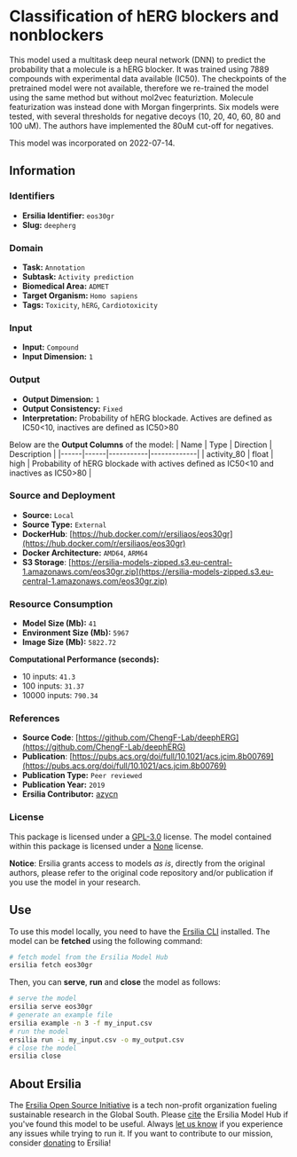 # Classification of hERG blockers and nonblockers

This model used a multitask deep neural network (DNN) to predict the probability that a molecule is a hERG blocker. It was trained using 7889 compounds with experimental data available (IC50). The checkpoints of the pretrained model were not available, therefore we re-trained the model using the same method but without mol2vec featuriztion. Molecule featurization was instead done with Morgan fingerprints. Six models were tested, with several thresholds for negative decoys (10, 20, 40, 60, 80 and 100 uM). The authors have implemented the 80uM cut-off for negatives. 

This model was incorporated on 2022-07-14.


## Information
### Identifiers
- **Ersilia Identifier:** `eos30gr`
- **Slug:** `deepherg`

### Domain
- **Task:** `Annotation`
- **Subtask:** `Activity prediction`
- **Biomedical Area:** `ADMET`
- **Target Organism:** `Homo sapiens`
- **Tags:** `Toxicity`, `hERG`, `Cardiotoxicity`

### Input
- **Input:** `Compound`
- **Input Dimension:** `1`

### Output
- **Output Dimension:** `1`
- **Output Consistency:** `Fixed`
- **Interpretation:** Probability of hERG blockade. Actives are defined as IC50<10, inactives are defined as IC50>80

Below are the **Output Columns** of the model:
| Name | Type | Direction | Description |
|------|------|-----------|-------------|
| activity_80 | float | high | Probability of hERG blockade with actives defined as IC50<10 and inactives as IC50>80 |


### Source and Deployment
- **Source:** `Local`
- **Source Type:** `External`
- **DockerHub**: [https://hub.docker.com/r/ersiliaos/eos30gr](https://hub.docker.com/r/ersiliaos/eos30gr)
- **Docker Architecture:** `AMD64`, `ARM64`
- **S3 Storage**: [https://ersilia-models-zipped.s3.eu-central-1.amazonaws.com/eos30gr.zip](https://ersilia-models-zipped.s3.eu-central-1.amazonaws.com/eos30gr.zip)

### Resource Consumption
- **Model Size (Mb):** `41`
- **Environment Size (Mb):** `5967`
- **Image Size (Mb):** `5822.72`

**Computational Performance (seconds):**
- 10 inputs: `41.3`
- 100 inputs: `31.37`
- 10000 inputs: `790.34`

### References
- **Source Code**: [https://github.com/ChengF-Lab/deephERG](https://github.com/ChengF-Lab/deephERG)
- **Publication**: [https://pubs.acs.org/doi/full/10.1021/acs.jcim.8b00769](https://pubs.acs.org/doi/full/10.1021/acs.jcim.8b00769)
- **Publication Type:** `Peer reviewed`
- **Publication Year:** `2019`
- **Ersilia Contributor:** [azycn](https://github.com/azycn)

### License
This package is licensed under a [GPL-3.0](https://github.com/ersilia-os/ersilia/blob/master/LICENSE) license. The model contained within this package is licensed under a [None](LICENSE) license.

**Notice**: Ersilia grants access to models _as is_, directly from the original authors, please refer to the original code repository and/or publication if you use the model in your research.


## Use
To use this model locally, you need to have the [Ersilia CLI](https://github.com/ersilia-os/ersilia) installed.
The model can be **fetched** using the following command:
```bash
# fetch model from the Ersilia Model Hub
ersilia fetch eos30gr
```
Then, you can **serve**, **run** and **close** the model as follows:
```bash
# serve the model
ersilia serve eos30gr
# generate an example file
ersilia example -n 3 -f my_input.csv
# run the model
ersilia run -i my_input.csv -o my_output.csv
# close the model
ersilia close
```

## About Ersilia
The [Ersilia Open Source Initiative](https://ersilia.io) is a tech non-profit organization fueling sustainable research in the Global South.
Please [cite](https://github.com/ersilia-os/ersilia/blob/master/CITATION.cff) the Ersilia Model Hub if you've found this model to be useful. Always [let us know](https://github.com/ersilia-os/ersilia/issues) if you experience any issues while trying to run it.
If you want to contribute to our mission, consider [donating](https://www.ersilia.io/donate) to Ersilia!
